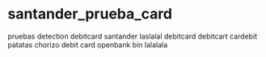 # santander_prueba_card
pruebas detection debitcard santander
laslalal
debitcard
debitcart
cardebit
patatas
chorizo
debit card
openbank
bin
lalalala
